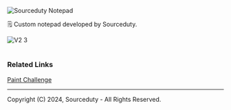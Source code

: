 ![Sourceduty Notepad](https://github.com/sourceduty/Notepad/assets/123030236/764a8833-0658-43f0-90eb-cb786f433644)

🗒️ Custom notepad developed by Sourceduty.

![V2 3](https://github.com/sourceduty/Notepad/assets/123030236/32dc76c8-7910-458e-a93b-cb62ab76f42a)

#
### Related Links

[Paint Challenge](https://github.com/sourceduty/Paint_Challenge)

***
Copyright (C) 2024, Sourceduty - All Rights Reserved.
